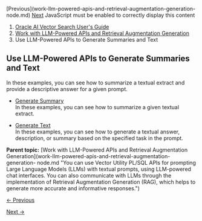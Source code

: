 [Previous](work-llm-powered-apis-and-retrieval-augmentation-generation-
node.md) [Next](generate-summary.md) JavaScript must be enabled to
correctly display this content

  1. [Oracle AI Vector Search User's Guide](index.md)
  2. [Work with LLM-Powered APIs and Retrieval Augmentation Generation](work-llm-powered-apis-and-retrieval-augmentation-generation-node.md)
  3. Use LLM-Powered APIs to Generate Summaries and Text

## Use LLM-Powered APIs to Generate Summaries and Text

In these examples, you can see how to summarize a textual extract and provide
a descriptive answer for a given prompt.

  * [Generate Summary](generate-summary.md)  
In these examples, you can see how to summarize a given textual extract.

  * [Generate Text](generate-text.md)  
In these examples, you can see how to generate a textual answer, description,
or summary based on the specified task in the prompt.

**Parent topic:** [Work with LLM-Powered APIs and Retrieval Augmentation
Generation](work-llm-powered-apis-and-retrieval-augmentation-generation-
node.md "You can use Vector Utility PL/SQL APIs for prompting Large Language
Models \(LLMs\) with textual prompts, using LLM-powered chat interfaces. You
can also communicate with LLMs through the implementation of Retrieval
Augmentation Generation \(RAG\), which helps to generate more accurate and
informative responses.")


[← Previous](work-llm-powered-apis-and-retrieval-augmentation-generation-node.md)

[Next →](generate-summary.md)
